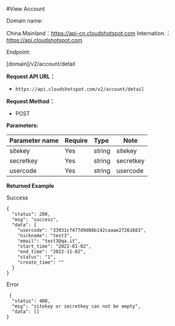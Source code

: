 #View Account

Domain name:

China Mainland：https://api-cn.cloudshotspot.com
Internation.：https://api.cloudshotspot.com

Endpoint:

[domain]/v2/account/detail


**Request API URL：**
- ` https://api.cloudshotspot.com/v2/account/detail `
  
**Request Method：**
- POST 

**Parameters:** 


|Parameter name|Require|Type|Note|
|:----    |:---|:----- |-----   |
|sitekey |  Yes  |    string   |    sitekey   |
|secretkey |  Yes  |    string   |    secretkey   |
|usercode |  Yes  |    string   |    usercode   |

**Returned Example**

Success
``` 
{
  "status": 200,
  "msg": "success",
  "data": {
    "usercode": "33931cf477d9d86b142caaae27261683",
    "nickname": "test3",
    "email": "test3@qa.it",
    "start_time": "2022-01-02",
    "end_time": "2022-11-02",
    "status": "1",
    "create_time": ""
  }
}

```


 Error
```
 {
  "status": 400,
  "msg": "sitekey or secretkey can not be empty",
  "data": []
}
```
